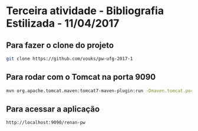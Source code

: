 # Terceira atividade - Bibliografia Estilizada - 11/04/2017

## Para fazer o clone do projeto

```bash
git clone https://github.com/vouks/pw-ufg-2017-1
```

## Para rodar com o Tomcat na porta 9090

```bash
mvn org.apache.tomcat.maven:tomcat7-maven-plugin:run -Dmaven.tomcat.port=9090
```

## Para acessar a aplicação

```bash
http://localhost:9090/renan-pw
```